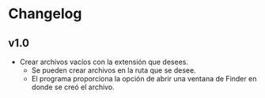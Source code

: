 # Changelog

## v1.0
* Crear archivos vacíos con la extensión que desees.
	* Se pueden crear archivos en la ruta que se desee.
	* El programa proporciona la opción de abrir una ventana de Finder en donde se creó el archivo.